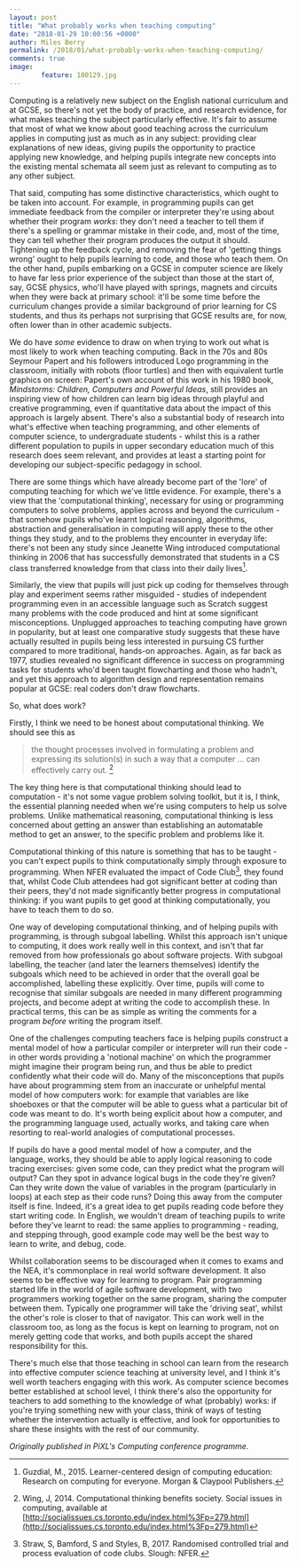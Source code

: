 ```yaml
---
layout: post
title: "What probably works when teaching computing"
date: "2018-01-29 10:00:56 +0000"
author: Miles Berry
permalink: /2018/01/what-probably-works-when-teaching-computing/
comments: true
image:
        feature: 180129.jpg
---
```


Computing is a relatively new subject on the English national curriculum and at GCSE, so there's not yet the body of practice, and research evidence, for what makes teaching the subject particularly effective. It's fair to assume that most of what we know about good teaching across the curriculum applies in computing just as much as in any subject: providing clear explanations of new ideas, giving pupils the opportunity to practice applying new knowledge, and helping pupils integrate new concepts into the existing mental schemata all seem just as relevant to computing as to any other subject.

That said, computing has some distinctive characteristics, which ought to be taken into account. For example, in programming pupils can get immediate feedback from the compiler or interpreter they're using about whether their program *works*: they don't need a teacher to tell them if there's a spelling or grammar mistake in their code, and, most of the time, they can tell whether their program produces the output it should. Tightening up the feedback cycle, and removing the fear of 'getting things wrong' ought to help pupils learning to code, and those who teach them. On the other hand, pupils embarking on a GCSE in computer science are likely to have far less prior experience of the subject than those at the start of, say, GCSE physics, who'll have played with springs, magnets and circuits when they were back at primary school: it'll be some time before the curriculum changes provide a similar background of prior learning for CS students, and thus its perhaps not surprising that GCSE results are, for now, often lower than in other academic subjects.

We do have *some* evidence to draw on when trying to work out what is most likely to work when teaching computing. Back in the 70s and 80s Seymour Papert and his followers introduced Logo programming in the classroom, initially with robots (floor turtles) and then with equivalent turtle graphics on screen: Papert's own account of this work in his 1980 book, *Mindstorms: Children, Computers and Powerful Ideas*, still provides an inspiring view of how children can learn big ideas through playful and creative programming, even if quantitative data about the impact of this approach is largely absent. There's also a substantial body of research into what's effective when teaching programming, and other elements of computer science, to undergraduate students - whilst this is a rather different population to pupils in upper secondary education much of this research does seem relevant, and provides at least a starting point for developing our subject-specific pedagogy in school.

There are some things which have already become part of the 'lore' of computing teaching for which we've little evidence. For example, there's a view that the 'computational thinking', necessary for using or programming computers to solve problems, applies across and beyond the curriculum - that somehow pupils who've learnt logical reasoning, algorithms, abstraction and generalisation in computing will apply these to the other things they study, and to the problems they encounter in everyday life: there's not been any study since Jeanette Wing introduced computational thinking in 2006 that has successfully demonstrated that students in a CS class transferred knowledge from that class into their daily lives[^guzdial].

Similarly, the view that pupils will just pick up coding for themselves through play and experiment seems rather misguided - studies of independent programming even in an accessible language such as Scratch suggest many problems with the code produced and hint at some significant misconceptions. Unplugged approaches to teaching computing have grown in popularity, but at least one comparative study suggests that these have actually resulted in pupils being less interested in pursuing CS further compared to more traditional, hands-on approaches. Again, as far back as 1977, studies revealed no significant difference in success on programming tasks for students who'd been taught flowcharting and those who hadn't, and yet this approach to algorithm design and representation remains popular at GCSE: real coders don't draw flowcharts.

[^guzdial]: Guzdial, M., 2015. Learner-centered design of computing education: Research on computing for everyone. Morgan & Claypool Publishers.

So, what does work?

Firstly, I think we need to be honest about computational thinking. We should see this as

> the thought processes involved in formulating a problem and expressing its solution(s) in such a way that a computer ... can effectively carry out. [^wing]

The key thing here is that computational thinking should lead to computation - it's not some vague problem solving toolkit, but it is, I think, the essential planning needed when we're using computers to help us solve problems. Unlike mathematical reasoning, computational thinking is less concerned about getting an answer than establishing an automatable method to get an answer, to the specific problem and problems like it.

Computational thinking of this nature is something that has to be taught - you can't expect pupils to think computationally simply through exposure to programming. When NFER evaluated the impact of Code Club[^NFER], they found that, whilst Code Club attendees had got significant better at coding than their peers, they'd not made significantly better progress in computational thinking: if you want pupils to get good at thinking computationally, you have to teach them to do so.

[^wing]: Wing, J, 2014. Computational thinking benefits society. Social issues in computing, available at [http://socialissues.cs.toronto.edu/index.html%3Fp=279.html](http://socialissues.cs.toronto.edu/index.html%3Fp=279.html)
[^NFER]: Straw, S, Bamford, S and Styles, B, 2017. Randomised controlled trial and process evaluation of code clubs. Slough: NFER.

One way of developing computational thinking, and of helping pupils with programming, is through subgoal labelling. Whilst this approach isn't unique to computing, it does work really well in this context, and isn't that far removed from how professionals go about software projects. With subgoal labelling, the teacher (and later the learners themselves) identify the subgoals which need to be achieved in order that the overall goal be accomplished, labelling these explicitly. Over time, pupils will come to recognise that similar subgoals are needed in many different programming projects, and become adept at writing the code to accomplish these. In practical terms, this can be as simple as writing the comments for a program *before* writing the program itself.

One of the challenges computing teachers face is helping pupils construct a mental model of how a particular compiler or interpreter will run their code - in other words providing a 'notional machine' on which the programmer might imagine their program being run, and thus be able to predict confidently what their code will do. Many of the misconceptions that pupils have about programming stem from an inaccurate or unhelpful mental model of how computers work: for example that variables are like shoeboxes or that the computer will be able to guess what a particular bit of code was meant to do. It's worth being explicit about how a computer, and the programming language used, actually works, and taking care when resorting to real-world analogies of computational processes.

If pupils do have a good mental model of how a computer, and the language, works, they should be able to apply logical reasoning to code tracing exercises: given some code, can they predict what the program will output? Can they spot in advance logical bugs in the code they're given? Can they write down the value of variables in the program (particularly in loops) at each step as their code runs? Doing this away from the computer itself is fine. Indeed, it's a great idea to get pupils reading code before they start writing code. In English, we wouldn't dream of teaching pupils to write before they've learnt to read: the same applies to programming - reading, and stepping through, good example code may well be the best way to learn to write, and debug, code.

Whilst collaboration seems to be discouraged when it comes to exams and the NEA, it's commonplace in real world software development. It also seems to be effective way for learning to program. Pair programming started life in the world of agile software development, with two programmers working together on the same program, sharing the computer between them. Typically one programmer will take the 'driving seat', whilst the other's role is closer to that of navigator. This can work well in the classroom too, as long as the focus is kept on learning to program, not on merely getting code that works, and both pupils accept the shared responsibility for this.

There's much else that those teaching in school can learn from the research into effective computer science teaching at university level, and I think it's well worth teachers engaging with this work. As computer science becomes better established at school level, I think there's also the opportunity for teachers to add something to the knowledge of what (probably) works: if you're trying something new with your class, think of ways of testing whether the intervention actually is effective, and look for opportunities to share these insights with the rest of our community.

*Originally published in PiXL's Computing conference programme.*
